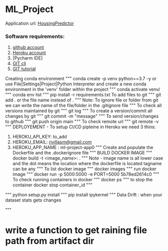 # ML_Project

Application url:
[HousingPredictor](https://ml-regression-app.herokuapp.com/)

### Software requirements:
1. [github account](https://github.com/)
2. [Heroku account](https://dashboard.heroku.com/login)
3. [Pycharm IDE]
4. [GIT cli](https://git-scm.com/downloads)
5. [GIT tutorial](https://git-scm.com/docs/gittutorial)

Creating conda environment
"""
conda create -p venv python==3.7 -y
or
use File|Settings|Project|Python Interpreter and create a new conda environment in the 'venv' folder within the project
"""
conda activate venv/
"""
conda env list
"""
pip install -r requirements.txt
To add files to git
"""
git add .   or the file name instead of .
"""
Note: To ignore file or folder from git we can write the name of the file/folder in the .gitignore file
"""
To check all versions maintained by git
"""
git log
"""
To create a version/commit all changes by git
"""
git commit -m "message"
"""
To send version/changes to github
"""
git push origin main
"""
To check remote url
"""
git remote -v
"""
DEPLOYEMENT - To setup CI/CD pipleine in Heroku we need 3 thins:
1. HEROKU_API_KEY: to_add
2. HEROKU_EMAIL: rivillasm@gmail.com
3. HEROKU_APP_NAME : ml-project-app0
"""
Create and populate the Dockerfile and the .dockerignore file
"""
BUILD DOCKER IMAGE
"""
docker build -t <image_name>:<tagname> .
"""
Note - image name is all lower case and the dot means the location where the dockerfile is located
tagname can be any
"""
To list docker image
"""
docker images
"""
run docker image
"""
docker run -p 5000:5000 -e PORT=5000 5b78ed2614c0
"""
To check running containers in docker
"""
docker ps
"""
to stop the container
docker stop container_id
"""

"""
python setup.py install
"""
pip install ipykernel
"""
Data Drift : when  your dataset stats gets changes 


"""
# write a function to get raining file path from artifact dir